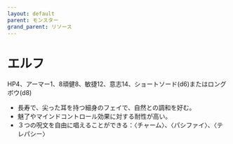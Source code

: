 ```yaml
---
layout: default
parent: モンスター
grand_parent: リソース
---
```


# エルフ

HP4、アーマー1、8頑健8、敏捷12、意志14、ショートソード(d6)またはロングボウ(d8)

- 長寿で、尖った耳を持つ細身のフェイで、自然との調和を好む。
- 魅了やマインドコントロール効果に対する耐性が高い。
- ３つの呪文を自由に唱えることができる：〈チャーム〉、〈パシファイ〉、〈テレパシー〉